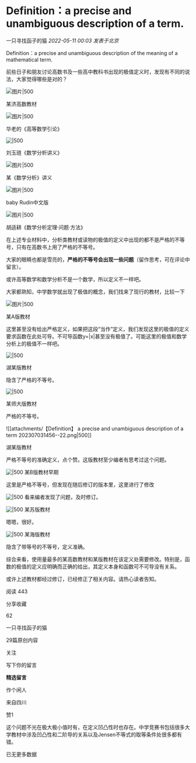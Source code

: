 # Definition：a precise and unambiguous description of a term.


一只寻找函子的猫 _2022-05-11 00:03_ _发表于北京_

Definition：a precise and unambiguous description of the meaning of a mathematical term.

  

前些日子和朋友讨论高数书及一些高中教科书出现的极值定义时，发现有不同的说法，大家觉得哪些是对的？  

![图片|500](attachments/【Definition】%20a%20precise%20and%20unambiguous%20description%20of%20a%20term%20202307031456--14.png)

某济高数教材

![图片|500](attachments/【Definition】%20a%20precise%20and%20unambiguous%20description%20of%20a%20term%20202307031456-.png)

华老的《高等数学引论》

![|500](attachments/【Definition】%20a%20precise%20and%20unambiguous%20description%20of%20a%20term%20202307031456--15.png)

刘玉琏《数学分析讲义》

![图片|500](attachments/【Definition】%20a%20precise%20and%20unambiguous%20description%20of%20a%20term%20202307031456--16.png)

某《数学分析》讲义

![图片|500](attachments/【Definition】%20a%20precise%20and%20unambiguous%20description%20of%20a%20term%20202307031456--17.png)

baby Rudin中文版

![图片|500](attachments/【Definition】%20a%20precise%20and%20unambiguous%20description%20of%20a%20term%20202307031456--18.png)

胡适耕《数学分析定理·问题·方法》

  

在上述专业材料中，分析类教材或读物的极值的定义中出现的都不是严格的不等号，只有在高数书上用了严格的不等号。  

大家的眼睛也都是雪亮的，**严格的不等号会出现一些问题**（留作思考，可在评论中留言）。  

或许高等数学和数学分析不是一个数学，所以定义不一样吧。  

  

大家都熟知，中学数学就出现了极值的概念，我们找来了现行的教材，比较一下  

![图片|500](attachments/【Definition】%20a%20precise%20and%20unambiguous%20description%20of%20a%20term%20202307031456--19.png)

某A版教材

这里甚至没有给出严格定义，如果把这段“当作”定义，我们发现这里的极值的定义要求函数在此处可导。不可导函数y=|x|甚至没有极值了。可能这里的极值和数学分析上的极值不一样吧。  

  

![|500](attachments/【Definition】%20a%20precise%20and%20unambiguous%20description%20of%20a%20term%20202307031456--20.png)

湖某版教材

隐含了严格的不等号。  

![|500](attachments/【Definition】%20a%20precise%20and%20unambiguous%20description%20of%20a%20term%20202307031456--21.png)

某师大版教材

严格的不等号。

  

  

  

  
![[attachments/【Definition】 a precise and unambiguous description of a term 202307031456--22.png|500]]

湖某版教材  

严格不等号的准确定义，点个赞。这版教材至少编者有思考过这个问题。  

  

![|500](attachments/【Definition】%20a%20precise%20and%20unambiguous%20description%20of%20a%20term%20202307031456--23.png)
某B版教材早期

这里是严格不等号，但发现在随后修订的版本里，这里进行了修改

![|500](attachments/【Definition】%20a%20precise%20and%20unambiguous%20description%20of%20a%20term%20202307031456--24.png)
看来编者发现了问题，及时修订。


![|500](attachments/【Definition】%20a%20precise%20and%20unambiguous%20description%20of%20a%20term%20202307031456--25.png)
某苏版教材  

嗯嗯，很好。  

![|500](attachments/【Definition】%20a%20precise%20and%20unambiguous%20description%20of%20a%20term%20202307031456--26.png)
某海版教材  

隐含了带等号的不等号，定义准确。  

  

综合来看，使用量最多的某高数教材和某版教材在该定义处需要修改。特别是，函数的极值的定义应明确而正确的给出，其定义本身和函数可不可导没有关系。

  
或许上述教材都经过修订，已经修正了相关内容。请热心读者告知。

  

阅读 443

分享收藏

62


一只寻找函子的猫

29篇原创内容

关注

写下你的留言

**精选留言**


作个闲人

来自四川

赞1

这个问题不光在极大极小值时有，在定义凹凸性时也存在。中学竞赛书包括很多大学教材中涉及凹凸性和二阶导的关系以及Jensen不等式的取等条件处很多都有错。


已无更多数据